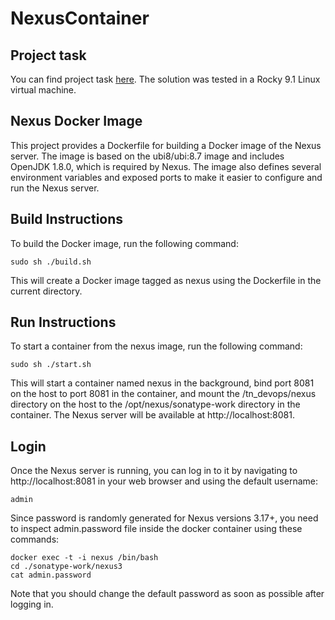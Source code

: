# NexusContainer

## Project task

You can find project task [here](TASK.md). The solution was tested in a Rocky 9.1 Linux virtual machine.

## Nexus Docker Image

This project provides a Dockerfile for building a Docker image of the Nexus server. The image is based on the ubi8/ubi:8.7 image and includes OpenJDK 1.8.0, which is required by Nexus. The image also defines several environment variables and exposed ports to make it easier to configure and run the Nexus server.

## Build Instructions

To build the Docker image, run the following command:

```
sudo sh ./build.sh
```
This will create a Docker image tagged as nexus using the Dockerfile in the current directory.


## Run Instructions

To start a container from the nexus image, run the following command:

```
sudo sh ./start.sh
```

This will start a container named nexus in the background, bind port 8081 on the host to port 8081 in the container, and mount the /tn_devops/nexus directory on the host to the /opt/nexus/sonatype-work directory in the container. The Nexus server will be available at http://localhost:8081.

## Login

Once the Nexus server is running, you can log in to it by navigating to http://localhost:8081 in your web browser and using the default username:
```
admin
```
Since password is randomly generated for Nexus versions 3.17+, you need to inspect admin.password file inside the docker container using these commands:
```
docker exec -t -i nexus /bin/bash
cd ./sonatype-work/nexus3
cat admin.password
```

Note that you should change the default password as soon as possible after logging in.
